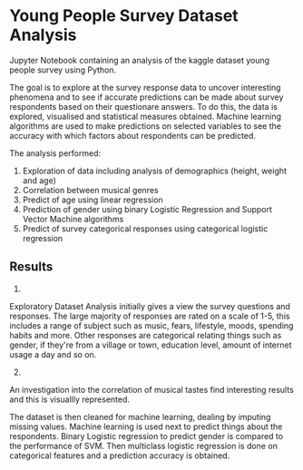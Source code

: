 # Young People Survey Dataset Analysis

Jupyter Notebook containing an analysis of the kaggle dataset young people survey using Python.

The goal is to explore at the survey response data to uncover interesting phenomena and to see if accurate predictions can be made about survey respondents based on their questionare answers. To do this, the data is explored, visualised and statistical measures obtained. Machine learning algorithms are used to make predictions on selected variables to see the accuracy with which factors about respondents can be predicted.

The analysis performed:
1. Exploration of data including analysis of demographics (height, weight and age) 
2. Correlation between musical genres
3. Predict of age using linear regression
4. Prediction of gender using binary Logistic Regression and Support Vector Machine algorithms
5. Predict of survey categorical responses using categorical logistic regression

## Results

1. 
Exploratory Dataset Analysis initially gives a view the survey questions and responses. The large majority of responses are rated on a scale of 1-5, this includes a range of subject such as music, fears, lifestyle, moods, spending habits and more. Other responses are categorical relating things such as gender, if they're from a village or town, education level, amount of internet usage a day and so on.

2.
An investigation into the correlation of musical tastes find interesting results and this is visuallly represented. 

The dataset is then cleaned for machine learning, dealing by imputing missing values. Machine learning is used next to predict things about the respondents. Binary Logistic regression to predict gender is compared to the performance of SVM. Then multiclass logistic regression is done on categorical features and a prediction accuracy is obtained.
